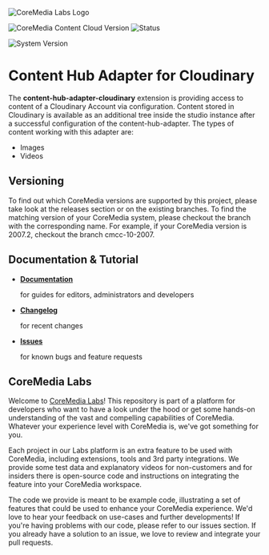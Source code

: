 ![CoreMedia Labs Logo](https://documentation.coremedia.com/badges/banner_coremedia_labs_wide.png "CoreMedia Labs Logo")

![CoreMedia Content Cloud Version](https://img.shields.io/static/v1?message=2007&label=CoreMedia%20Content%20Cloud&style=for-the-badge&labelColor=666666&color=672779 
"This badge shows the CoreMedia version this project is compatible with. 
Please read the versioning section of the project to see what other CoreMedia versions are supported and how to find them."
)
![Status](https://img.shields.io/static/v1?message=active&label=Status&style=for-the-badge&labelColor=666666&color=2FAC66 
"The status badge describes if the project is maintained. Possible values are active and inactive. 
If a project is inactive it means that the development has been discontinued and won't support future CoreMedia versions."
)

![System Version](https://img.shields.io/static/v1?message=1.26.0&label=Cloudinary&style=for-the-badge&labelColor=6FC3B8&color=006CAE 
"CoreMedia Labs projects may depend on third party systems or APIs. 
This badge type shows the version number that is required for the selected project version."
)

# Content Hub Adapter for Cloudinary

The **content-hub-adapter-cloudinary** extension is providing access to content of a Cloudinary Account via configuration. 
Content stored in Cloudinary is available as an additional tree inside the studio instance after a successful configuration of the content-hub-adapter. The 
types of content working with this adapter are:
- Images
- Videos


## Versioning

To find out which CoreMedia versions are supported by this project, please take look at the releases section or on the existing branches. To find the matching version of your CoreMedia system, please checkout the branch with the corresponding name. For example, if your CoreMedia version is 2007.2, checkout the branch cmcc-10-2007.

## Documentation & Tutorial

* **[Documentation](docs/README.md)**

    for guides for editors, administrators and developers    

* **[Changelog](CHANGELOG.md)**

    for recent changes

* **[Issues](https://github.com/CoreMedia/content-hub-adapter-cloudinary/issues)**

    for known bugs and feature requests

## CoreMedia Labs

Welcome to [CoreMedia Labs](https://blog.coremedia.com/labs/)! This repository
is part of a platform for developers who want to have a look under the hood or
get some hands-on understanding of the vast and compelling capabilities of
CoreMedia. Whatever your experience level with CoreMedia is, we've got something
for you.

Each project in our Labs platform is an extra feature to be used with CoreMedia,
including extensions, tools and 3rd party integrations. We provide some test
data and explanatory videos for non-customers and for insiders there is
open-source code and instructions on integrating the feature into your
CoreMedia workspace. 

The code we provide is meant to be example code, illustrating a set of features
that could be used to enhance your CoreMedia experience. We'd love to hear your
feedback on use-cases and further developments! If you're having problems with
our code, please refer to our issues section. If you already have a solution to 
an issue, we love to review and integrate your pull requests. 

